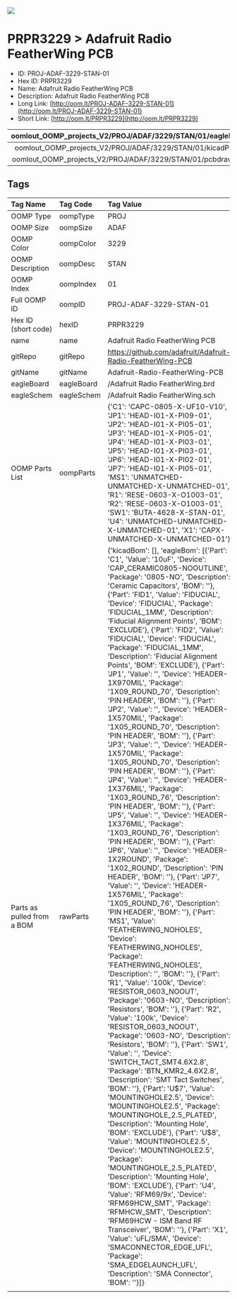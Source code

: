 


  
![][im]
# PRPR3229 > Adafruit Radio FeatherWing PCB

- ID: PROJ-ADAF-3229-STAN-01
- Hex ID: PRPR3229
- Name: Adafruit Radio FeatherWing PCB
- Description: Adafruit Radio FeatherWing PCB
- Long Link: [http://oom.lt/PROJ-ADAF-3229-STAN-01](http://oom.lt/PROJ-ADAF-3229-STAN-01)
- Short Link: [http://oom.lt/PRPR3229](http://oom.lt/PRPR3229)
  

|oomlout_OOMP_projects_V2/PROJ/ADAF/3229/STAN/01/eagleImage.png|oomlout_OOMP_projects_V2/PROJ/ADAF/3229/STAN/01/eagleSchemImage.png|oomlout_OOMP_projects_V2/PROJ/ADAF/3229/STAN/01/kicadPcb3dFront.png|oomlout_OOMP_projects_V2/PROJ/ADAF/3229/STAN/01/kicadPcb3dBack.png|
| :---: | :---: | :---: | :---: |
|oomlout_OOMP_projects_V2/PROJ/ADAF/3229/STAN/01/kicadPcb3d.png|oomlout_OOMP_projects_V2/PROJ/ADAF/3229/STAN/01/bomBack.png|oomlout_OOMP_projects_V2/PROJ/ADAF/3229/STAN/01/bomFront.png|oomlout_OOMP_projects_V2/PROJ/ADAF/3229/STAN/01/pcbdraw.svg|
|oomlout_OOMP_projects_V2/PROJ/ADAF/3229/STAN/01/pcbdrawBack.svg||||

## Tags
  

|Tag Name|Tag Code|Tag Value|
| :--- | :--- | :--- |
|OOMP Type|oompType|PROJ|
|OOMP Size|oompSize|ADAF|
|OOMP Color|oompColor|3229|
|OOMP Description|oompDesc|STAN|
|OOMP Index|oompIndex|01|
|Full OOMP ID|oompID|PROJ-ADAF-3229-STAN-01|
|Hex ID (short code)|hexID|PRPR3229|
|name|name|Adafruit Radio FeatherWing PCB|
|gitRepo|gitRepo|https://github.com/adafruit/Adafruit-Radio-FeatherWing-PCB|
|gitName|gitName|Adafruit-Radio-FeatherWing-PCB|
|eagleBoard|eagleBoard|/Adafruit Radio FeatherWing.brd|
|eagleSchem|eagleSchem|/Adafruit Radio FeatherWing.sch|
|OOMP Parts List|oompParts|{'C1': 'CAPC-0805-X-UF10-V10', 'JP1': 'HEAD-I01-X-PI09-01', 'JP2': 'HEAD-I01-X-PI05-01', 'JP3': 'HEAD-I01-X-PI05-01', 'JP4': 'HEAD-I01-X-PI03-01', 'JP5': 'HEAD-I01-X-PI03-01', 'JP6': 'HEAD-I01-X-PI02-01', 'JP7': 'HEAD-I01-X-PI05-01', 'MS1': 'UNMATCHED-UNMATCHED-X-UNMATCHED-01', 'R1': 'RESE-0603-X-O1003-01', 'R2': 'RESE-0603-X-O1003-01', 'SW1': 'BUTA-4628-X-STAN-01', 'U4': 'UNMATCHED-UNMATCHED-X-UNMATCHED-01', 'X1': 'CAPX-UNMATCHED-X-UNMATCHED-01'}|
|Parts as pulled from a BOM|rawParts|{'kicadBom': [], 'eagleBom': [{'Part': 'C1', 'Value': '10uF', 'Device': 'CAP_CERAMIC0805-NOOUTLINE', 'Package': '0805-NO', 'Description': 'Ceramic Capacitors', 'BOM': ''}, {'Part': 'FID1', 'Value': 'FIDUCIAL', 'Device': 'FIDUCIAL', 'Package': 'FIDUCIAL_1MM', 'Description': 'Fiducial Alignment Points', 'BOM': 'EXCLUDE'}, {'Part': 'FID2', 'Value': 'FIDUCIAL', 'Device': 'FIDUCIAL', 'Package': 'FIDUCIAL_1MM', 'Description': 'Fiducial Alignment Points', 'BOM': 'EXCLUDE'}, {'Part': 'JP1', 'Value': '', 'Device': 'HEADER-1X970MIL', 'Package': '1X09_ROUND_70', 'Description': 'PIN HEADER', 'BOM': ''}, {'Part': 'JP2', 'Value': '', 'Device': 'HEADER-1X570MIL', 'Package': '1X05_ROUND_70', 'Description': 'PIN HEADER', 'BOM': ''}, {'Part': 'JP3', 'Value': '', 'Device': 'HEADER-1X570MIL', 'Package': '1X05_ROUND_70', 'Description': 'PIN HEADER', 'BOM': ''}, {'Part': 'JP4', 'Value': '', 'Device': 'HEADER-1X376MIL', 'Package': '1X03_ROUND_76', 'Description': 'PIN HEADER', 'BOM': ''}, {'Part': 'JP5', 'Value': '', 'Device': 'HEADER-1X376MIL', 'Package': '1X03_ROUND_76', 'Description': 'PIN HEADER', 'BOM': ''}, {'Part': 'JP6', 'Value': '', 'Device': 'HEADER-1X2ROUND', 'Package': '1X02_ROUND', 'Description': 'PIN HEADER', 'BOM': ''}, {'Part': 'JP7', 'Value': '', 'Device': 'HEADER-1X576MIL', 'Package': '1X05_ROUND_76', 'Description': 'PIN HEADER', 'BOM': ''}, {'Part': 'MS1', 'Value': 'FEATHERWING_NOHOLES', 'Device': 'FEATHERWING_NOHOLES', 'Package': 'FEATHERWING_NOHOLES', 'Description': '', 'BOM': ''}, {'Part': 'R1', 'Value': '100k', 'Device': 'RESISTOR_0603_NOOUT', 'Package': '0603-NO', 'Description': 'Resistors', 'BOM': ''}, {'Part': 'R2', 'Value': '100k', 'Device': 'RESISTOR_0603_NOOUT', 'Package': '0603-NO', 'Description': 'Resistors', 'BOM': ''}, {'Part': 'SW1', 'Value': '', 'Device': 'SWITCH_TACT_SMT4.6X2.8', 'Package': 'BTN_KMR2_4.6X2.8', 'Description': 'SMT Tact Switches', 'BOM': ''}, {'Part': 'U$7', 'Value': 'MOUNTINGHOLE2.5', 'Device': 'MOUNTINGHOLE2.5', 'Package': 'MOUNTINGHOLE_2.5_PLATED', 'Description': 'Mounting Hole', 'BOM': 'EXCLUDE'}, {'Part': 'U$8', 'Value': 'MOUNTINGHOLE2.5', 'Device': 'MOUNTINGHOLE2.5', 'Package': 'MOUNTINGHOLE_2.5_PLATED', 'Description': 'Mounting Hole', 'BOM': 'EXCLUDE'}, {'Part': 'U4', 'Value': 'RFM69/9x', 'Device': 'RFM69HCW_SMT', 'Package': 'RFMHCW_SMT', 'Description': 'RFM69HCW - ISM Band RF Transceiver', 'BOM': ''}, {'Part': 'X1', 'Value': 'uFL/SMA', 'Device': 'SMACONNECTOR_EDGE_UFL', 'Package': 'SMA_EDGELAUNCH_UFL', 'Description': 'SMA Connector', 'BOM': ''}]}|
||||



[im]: PROJ/ADAF/3229/STAN/01/kicadPcb3d_450.png

